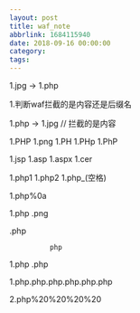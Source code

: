```yaml
---
layout: post
title: waf_note
abbrlink: 1684115940
date: 2018-09-16 00:00:00
category:
tags:
---
```


1.jpg -> 1.php

1.判断waf拦截的是内容还是后缀名

1.php -> 1.jpg // 拦截的是内容

1.PHP 1.png 1.PH 1.PHp 1.PhP

1.jsp 1.asp 1.aspx 1.cer

1.php1 1.php2 1.php_(空格) 

1.php%0a

1.php  .png

.php

              php

1.php                    .php

1.php.php.php.php.php.php

2.php%20%20%20%20

